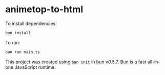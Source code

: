 # animetop-to-html

To install dependencies:

```bash
bun install
```

To run:

```bash
bun run main.ts
```

This project was created using `bun init` in bun v0.5.7. [Bun](https://bun.sh) is a fast all-in-one JavaScript runtime.
